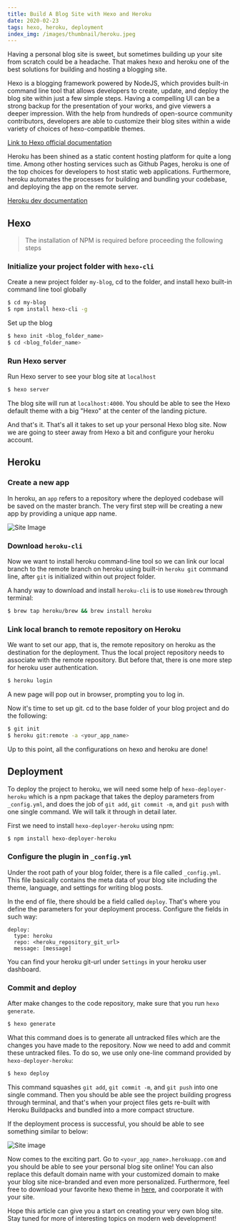 ```yaml
---
title: Build A Blog Site with Hexo and Heroku
date: 2020-02-23
tags: hexo, heroku, deployment
index_img: /images/thumbnail/heroku.jpeg
---
```

Having a personal blog site is sweet, but sometimes building up your site from scratch could be a headache. That makes hexo and heroku one of the best solutions for building and hosting a blogging site.

Hexo is a blogging framework powered by NodeJS, which provides built-in command line tool that allows developers to create, update, and deploy the blog site within just a few simple steps. Having a compelling UI can be a strong backup for the presentation of your works, and give viewers a deeper impression. With the help from hundreds of open-source community contributors, developers are able to customize their blog sites within a wide variety of choices of hexo-compatible themes.

[Link to Hexo official documentation](https://hexo.io/docs/)

Heroku has been shined as a static content hosting platform for quite a long time. Among other hosting services such as Github Pages, heroku is one of the top choices for developers to host static web applications. Furthermore, heroku automates the processes for building and bundling your codebase, and deploying the app on the remote server. 

[Heroku dev documentation](https://devcenter.heroku.com/categories/reference)

## Hexo
> The installation of NPM is required before proceeding the following steps

### Initialize your project folder with `hexo-cli`
Create a new project folder `my-blog`, cd to the folder, and install hexo built-in command line tool globally
```bash
$ cd my-blog
$ npm install hexo-cli -g
```

Set up the blog
```bash
$ hexo init <blog_folder_name>
$ cd <blog_folder_name>
```

### Run Hexo server
Run Hexo server to see your blog site at `localhost`
```bash
$ hexo server
```
The blog site will run at `localhost:4000`. You should be able to see the Hexo default theme with a big "Hexo" at the center of the landing picture.

And that's it. That's all it takes to set up your personal Hexo blog site. Now we are going to steer away from Hexo a bit and configure your heroku account.

## Heroku

### Create a new app
In heroku, an `app` refers to a repository where the deployed codebase will be saved on the master branch. The very first step will be creating a new app by providing a unique app name.

![Site Image](/images/heroku/heroku_01.png)

### Download `heroku-cli`
Now we want to install heroku command-line tool so we can link our local branch to the remote branch on heroku using built-in `heroku git` command line, after `git` is initialized within out project folder.

A handy way to download and install `heroku-cli` is to use `Homebrew` through terminal:
```bash
$ brew tap heroku/brew && brew install heroku
```

### Link local branch to remote repository on Heroku
We want to set our app, that is, the remote repository on heroku as the destination for the deployment. Thus the local project repository needs to associate with the remote repository. But before that, there is one more step for heroku user authentication.
```bash
$ heroku login
```
A new page will pop out in browser, prompting you to log in.

Now it's time to set up git. cd to the base folder of your blog project and do the following:
```bash
$ git init
$ heroku git:remote -a <your_app_name>
```
Up to this point, all the configurations on hexo and heroku are done!

## Deployment
To deploy the project to heroku, we will need some help of `hexo-deployer-heroku` which is a npm package that takes the deploy parameters from `_config.yml`, and does the job of `git add`, `git commit -m`, and `git push` with one single command. We will talk it through in detail later.

First we need to install `hexo-deployer-heroku` using npm:
```bash
$ npm install hexo-deployer-heroku
```
### Configure the plugin in `_config.yml`
Under the root path of your blog folder, there is a file called `_config.yml`. This file basically contains the meta data of your blog site including the theme, language, and settings for writing blog posts.

In the end of file, there should be a field called `deploy`. That's where you define the parameters for your deployment process. Configure the fields in such way:
```text
deploy:
  type: heroku
  repo: <heroku_repository_git_url>
  message: [message]
```
You can find your heroku git-url under `Settings` in your heroku user dashboard.

### Commit and deploy
After make changes to the code repository, make sure that you run `hexo generate`.
```bash
$ hexo generate
```
What this command does is to generate all untracked files which are the changes you have made to the repository. Now we need to add and commit these untracked files. To do so, we use only one-line command provided by `hexo-deployer-heroku`:
```bash
$ hexo deploy
```
This command squashes `git add`, `git commit -m`, and `git push` into one single command. Then you should be able see the project building progress through terminal, and that's when your project files gets re-built with Heroku Buildpacks and bundled into a more compact structure.

If the deployment process is successful, you should be able to see something similar to below:

![Site image](/images/heroku/heroku_02.png)

Now comes to the exciting part. Go to `<your_app_name>.herokuapp.com` and you should be able to see your personal blog site online! You can also replace this default domain name with your customized domain to make your blog site nice-branded and even more personalized. Furthermore, feel free to download your favorite hexo theme in [here](https://hexo.io/themes/), and coorporate it with your site.

Hope this article can give you a start on creating your very own blog site. Stay tuned for more of interesting topics on modern web development!
